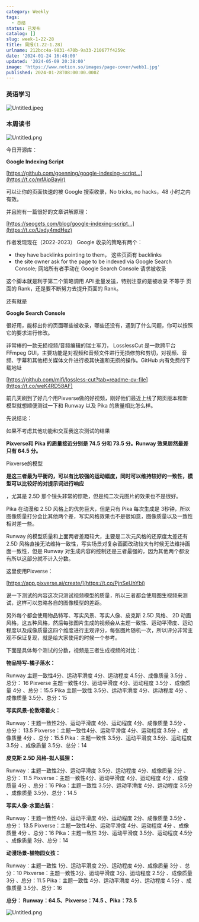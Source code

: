 ```yaml
---
category: Weekly
tags:
  - 总结
status: 已发布
catalog: []
slug: week-1-22-28
title: 周报(1.22-1.28)
urlname: 212bcc4a-9831-470b-9a33-210677f4259c
date: '2024-01-24 16:48:00'
updated: '2024-05-09 20:38:00'
image: 'https://www.notion.so/images/page-cover/webb1.jpg'
published: 2024-01-28T08:00:00.000Z
---
```


### 英语学习


![Untitled.jpeg](https://prod-files-secure.s3.us-west-2.amazonaws.com/5d24fe63-e567-4804-86f9-9fdc62e13082/13f89310-e18e-4344-b5f8-95c58ff07f1e/Untitled.jpeg?X-Amz-Algorithm=AWS4-HMAC-SHA256&X-Amz-Content-Sha256=UNSIGNED-PAYLOAD&X-Amz-Credential=ASIAZI2LB466SYJII4L5%2F20250224%2Fus-west-2%2Fs3%2Faws4_request&X-Amz-Date=20250224T213326Z&X-Amz-Expires=3600&X-Amz-Security-Token=IQoJb3JpZ2luX2VjEP7%2F%2F%2F%2F%2F%2F%2F%2F%2F%2FwEaCXVzLXdlc3QtMiJGMEQCIBrdlf5Pl%2F7RLc3gdwPiLZzQ4E8yCLD5ciQAKlQKlQfpAiADxvRpeR06uHFM%2F4NKY1StRWXvCTfog37Fks5a8CRTkSr%2FAwg3EAAaDDYzNzQyMzE4MzgwNSIM6nCunzuKq9XPCrCTKtwD1e47mkX%2F3FD62rVg9Ot5bxpzv2rojRhaSWGa8U5joWPjTcwG543lr0FXMenc3fDPPNrFEpciHzjBlWzn4kwVMHMeAgTWrrxJjIw91QofTc1N83gPOjQ%2Fcs6xl3IP2NIFLXPQ6KLtYanzWP7rDbdt2MrZrhCAbp%2Fdwy%2B74tpI%2FP2AIE3x%2FLGBv4KahBC%2FFktoO23nhvaZ3aGltq6%2BtA1aomWt5Il6Hsc0eLGXBvobcKOZgwP0QRLChH7DTTxxUzIsELleNdykqhxhcn7bGFX3RAuj8M1FB8jZpYsHNFtxnLQ06CP9tYMfA7bGXzkojM91iXOcl0pPuEGrl%2FeetMj5Qp6mOo8W3iwbluV0TOaxosHt%2B%2BKClzv2PKQd%2BFT1GWQkonSJx%2BPdNdEojyfoxCZanEu%2BDsExXdkiJ5BEifJ48EO5p9L4Ifhx6rFEDFQHiFQj3xwW9XARgNCPRh7eG5i%2FuuEY%2F5MFLT4rCjePd0oxe%2BceXIHiTvaz7ObcUNcEG4xroBYQftHx7syXqqUQSCEM4u0fDirDJT5c2j6FsFcORl1zGo3lgrpCEeTq3kEj0UWwj9cMVThPn7nZ2JsbXPde0f%2B4aR%2BwWIYR2Fl7dfL3zuGxtwA6ODLvKKRVkZwwpcbzvQY6pgHJ1dxlBiIpTWyEw9b37Vs9rUUIQUpc1OngiZizNGFhZTraCBuFBrmTTRaqhudDHygF%2FFMmqFs8Cw%2FcWeXS18OUmSKd8QjWI16BMDtSwiXcvu1LdsTeinCna5c%2F1FbuTnun5nHJGx0tnNj42jwOwGC6siF%2B82cEukKuzU1UorVkkMZfHVD5Oca0R68JPfD%2BhfHUJiN5piQ9NCmCmSJcDRkyZCeuse5S&X-Amz-Signature=f032ab142b15d197ebcde29c5900253100696ce71e6daac9d98ffa7e6148d9cc&X-Amz-SignedHeaders=host&x-id=GetObject)


### 本周读书


![Untitled.png](https://prod-files-secure.s3.us-west-2.amazonaws.com/5d24fe63-e567-4804-86f9-9fdc62e13082/4230a01f-03e6-45a7-9f78-5892b7e77e85/Untitled.png?X-Amz-Algorithm=AWS4-HMAC-SHA256&X-Amz-Content-Sha256=UNSIGNED-PAYLOAD&X-Amz-Credential=ASIAZI2LB466SYJII4L5%2F20250224%2Fus-west-2%2Fs3%2Faws4_request&X-Amz-Date=20250224T213326Z&X-Amz-Expires=3600&X-Amz-Security-Token=IQoJb3JpZ2luX2VjEP7%2F%2F%2F%2F%2F%2F%2F%2F%2F%2FwEaCXVzLXdlc3QtMiJGMEQCIBrdlf5Pl%2F7RLc3gdwPiLZzQ4E8yCLD5ciQAKlQKlQfpAiADxvRpeR06uHFM%2F4NKY1StRWXvCTfog37Fks5a8CRTkSr%2FAwg3EAAaDDYzNzQyMzE4MzgwNSIM6nCunzuKq9XPCrCTKtwD1e47mkX%2F3FD62rVg9Ot5bxpzv2rojRhaSWGa8U5joWPjTcwG543lr0FXMenc3fDPPNrFEpciHzjBlWzn4kwVMHMeAgTWrrxJjIw91QofTc1N83gPOjQ%2Fcs6xl3IP2NIFLXPQ6KLtYanzWP7rDbdt2MrZrhCAbp%2Fdwy%2B74tpI%2FP2AIE3x%2FLGBv4KahBC%2FFktoO23nhvaZ3aGltq6%2BtA1aomWt5Il6Hsc0eLGXBvobcKOZgwP0QRLChH7DTTxxUzIsELleNdykqhxhcn7bGFX3RAuj8M1FB8jZpYsHNFtxnLQ06CP9tYMfA7bGXzkojM91iXOcl0pPuEGrl%2FeetMj5Qp6mOo8W3iwbluV0TOaxosHt%2B%2BKClzv2PKQd%2BFT1GWQkonSJx%2BPdNdEojyfoxCZanEu%2BDsExXdkiJ5BEifJ48EO5p9L4Ifhx6rFEDFQHiFQj3xwW9XARgNCPRh7eG5i%2FuuEY%2F5MFLT4rCjePd0oxe%2BceXIHiTvaz7ObcUNcEG4xroBYQftHx7syXqqUQSCEM4u0fDirDJT5c2j6FsFcORl1zGo3lgrpCEeTq3kEj0UWwj9cMVThPn7nZ2JsbXPde0f%2B4aR%2BwWIYR2Fl7dfL3zuGxtwA6ODLvKKRVkZwwpcbzvQY6pgHJ1dxlBiIpTWyEw9b37Vs9rUUIQUpc1OngiZizNGFhZTraCBuFBrmTTRaqhudDHygF%2FFMmqFs8Cw%2FcWeXS18OUmSKd8QjWI16BMDtSwiXcvu1LdsTeinCna5c%2F1FbuTnun5nHJGx0tnNj42jwOwGC6siF%2B82cEukKuzU1UorVkkMZfHVD5Oca0R68JPfD%2BhfHUJiN5piQ9NCmCmSJcDRkyZCeuse5S&X-Amz-Signature=e2be54ec9266be4eaa079db28a326720400a286b571354ad44bd300c21797188&X-Amz-SignedHeaders=host&x-id=GetObject)


今日开源库：


**Google Indexing Script**


[https://github.com/goenning/google-indexing-script…](https://t.co/mfAipBayir)


可以让你的页面快速的被 Google 搜索收录，No tricks, no hacks，48 小时之内有效。

并且附有一篇很好的文章讲解原理：


[https://seogets.com/blog/google-indexing-script…](https://t.co/Uxdy4mdHez)


作者发现现在（2022-2023） Google 收录的策略有两个：

- they have backlinks pointing to them， 这些页面有 backlinks
- the site owner ask for the page to be indexed via Google Search Console; 网站所有者手动在 Google Search Console 请求被收录

这个脚本就是利于第二个策略调用 API 批量发送，特别注意的是被收录 不等于 页面的 Rank，还是要不断努力去提升页面的 Rank。

还有就是


**Google Search Console**


很好用，能标出你的页面哪些被收录，哪些还没有，遇到了什么问题，你可以按照它的要求进行修改。


非常棒的一款无损视频/音频编辑的瑞士军刀， LosslessCut 是一款跨平台 FFmpeg GUI，主要功能是对视频和音频文件进行无损修剪和剪切，对视频、音频、字幕和其他相关媒体文件进行极其快速和无损的操作。GitHub 内有免费的下载地址


[https://github.com/mifi/lossless-cut?tab=readme-ov-file](https://t.co/weK4RD58AF)


前几天刷到了好几个用Pixverse做的好视频，刚好他们最近上线了网页版本和新模型就想顺便测试一下和 Runway 以及 Pika 的质量相比怎么样。

先说结论：

如果不考虑其他功能和交互我这次测试的结果


**Pixverse和 Pika 的质量接近分别是 74.5 分和 73.5 分。Runway 效果居然最差只有 64.5 分。**


Pixverse的模型


**是这三者最为平衡的，可以有比较强的运动幅度，同时可以维持较好的一致性，模型可以比较好的对提示词进行响应**


，尤其是 2.5D 那个镜头非常的惊艳，但是纯二次元图片的效果也不是很好。

Pika 在动漫和 2.5D 风格上的优势巨大，但是只有 Pika 每次生成是 3秒钟，所以图像质量打分会比其他两个差，写实风格效果也不是很如意，图像质量以及一致性相对差一些。

Runway 的模型质量和上面两者差距较大，主要是二次元风格的还原度太差还有 2.5D 风格直接无法维持一致性，写实场景对复杂画面改动较大有时候无法维持画面一致性，但是 Runway 对生成内容的控制还是三者最强的，因为其他两个都没有所以这部分就不计入分数。

这里使用Pixverse：


[https://app.pixverse.ai/create/](https://t.co/PjnSeUhYbi)


说一下测试的内容这次只测试视频模型的质量，所以三者都会使用图生视频来测试，这样可以忽略各自的图像模型的差距。

另外每个都会使用物品特写、写实风景、写实人像、皮克斯 2.5D 风格、 2D 动画风格，这五种风格，然后每张图片生成的视频会从主题一致性、运动平滑度、运动程度以及成像质量这四个维度进行主观评分，每张图片随机一次，所以评分非常主观不保证复现，就是给大家使用的时候一个参考。

下面是具体每个测试的分数，视频是三者生成视频的对比：


**物品特写-橘子落水：**


Runway   主题一致性4分、运动平滑度 4分、运动程度 4.5分、成像质量 3.5分 、总分： 16
Pixverse 主题一致性4分、运动平滑度 4分、运动程度 3.5分 、成像质量 4分 、总分：15.5
Pika 主题一致性 3.5分、运动平滑度 4分、运动程度 4分 、成像质量 3.5分、总分：15


**写实风景-伦敦塔着火：**


Runway：主题一致性2分、运动平滑度 4分、运动程度 4分、成像质量 3.5分 、总分： 13.5
Pixverse：主题一致性4分、运动平滑度 4分、运动程度 3.5分 、成像质量 4分 、总分：15.5
Pika：主题一致性 3.5分、运动平滑度 3.5分、运动程度 3.5分 、成像质量 3.5分、总分：14


**皮克斯 2.5D 风格-拟人狐狸：**


Runway：主题一致性2分、运动平滑度 3.5分、运动程度 4分、成像质量 2分 、总分： 11.5
Pixverse：主题一致性4分、运动平滑度 4分、运动程度 4分 、成像质量 4分 、总分：16
Pika：主题一致性 3.5分、运动平滑度 4分、运动程度 3.5分 、成像质量 3.5分、总分：14.5


**写实人像-水面古装：**


Runway：主题一致性4分、运动平滑度 4分、运动程度 2分、成像质量 3.5分 、总分： 13.5
Pixverse：主题一致性4分、运动平滑度 4分、运动程度 4分 、成像质量 4分 、总分：16
Pika：主题一致性 3分、运动平滑度 3.5分、运动程度 4.5分 、成像质量 3分、总分：14


**动漫场景-植物园女孩：**


Runway：主题一致性 1分、运动平滑度 2分、运动程度 4分、成像质量 3分 、总分：10
Pixverse：主题一致性3分、运动平滑度 3分、运动程度 2.5分 、成像质量 3分 、总分：11.5
Pika：主题一致性 4分、运动平滑度 4分、运动程度 4.5分 、成像质量 3.5分、总分：16


**总分： Runway：64.5、Pixverse：74.5 、Pika：73.5**


![Untitled.png](https://prod-files-secure.s3.us-west-2.amazonaws.com/5d24fe63-e567-4804-86f9-9fdc62e13082/8e04e5ad-2b05-4144-8058-53bf010acfd3/Untitled.png?X-Amz-Algorithm=AWS4-HMAC-SHA256&X-Amz-Content-Sha256=UNSIGNED-PAYLOAD&X-Amz-Credential=ASIAZI2LB466SYJII4L5%2F20250224%2Fus-west-2%2Fs3%2Faws4_request&X-Amz-Date=20250224T213326Z&X-Amz-Expires=3600&X-Amz-Security-Token=IQoJb3JpZ2luX2VjEP7%2F%2F%2F%2F%2F%2F%2F%2F%2F%2FwEaCXVzLXdlc3QtMiJGMEQCIBrdlf5Pl%2F7RLc3gdwPiLZzQ4E8yCLD5ciQAKlQKlQfpAiADxvRpeR06uHFM%2F4NKY1StRWXvCTfog37Fks5a8CRTkSr%2FAwg3EAAaDDYzNzQyMzE4MzgwNSIM6nCunzuKq9XPCrCTKtwD1e47mkX%2F3FD62rVg9Ot5bxpzv2rojRhaSWGa8U5joWPjTcwG543lr0FXMenc3fDPPNrFEpciHzjBlWzn4kwVMHMeAgTWrrxJjIw91QofTc1N83gPOjQ%2Fcs6xl3IP2NIFLXPQ6KLtYanzWP7rDbdt2MrZrhCAbp%2Fdwy%2B74tpI%2FP2AIE3x%2FLGBv4KahBC%2FFktoO23nhvaZ3aGltq6%2BtA1aomWt5Il6Hsc0eLGXBvobcKOZgwP0QRLChH7DTTxxUzIsELleNdykqhxhcn7bGFX3RAuj8M1FB8jZpYsHNFtxnLQ06CP9tYMfA7bGXzkojM91iXOcl0pPuEGrl%2FeetMj5Qp6mOo8W3iwbluV0TOaxosHt%2B%2BKClzv2PKQd%2BFT1GWQkonSJx%2BPdNdEojyfoxCZanEu%2BDsExXdkiJ5BEifJ48EO5p9L4Ifhx6rFEDFQHiFQj3xwW9XARgNCPRh7eG5i%2FuuEY%2F5MFLT4rCjePd0oxe%2BceXIHiTvaz7ObcUNcEG4xroBYQftHx7syXqqUQSCEM4u0fDirDJT5c2j6FsFcORl1zGo3lgrpCEeTq3kEj0UWwj9cMVThPn7nZ2JsbXPde0f%2B4aR%2BwWIYR2Fl7dfL3zuGxtwA6ODLvKKRVkZwwpcbzvQY6pgHJ1dxlBiIpTWyEw9b37Vs9rUUIQUpc1OngiZizNGFhZTraCBuFBrmTTRaqhudDHygF%2FFMmqFs8Cw%2FcWeXS18OUmSKd8QjWI16BMDtSwiXcvu1LdsTeinCna5c%2F1FbuTnun5nHJGx0tnNj42jwOwGC6siF%2B82cEukKuzU1UorVkkMZfHVD5Oca0R68JPfD%2BhfHUJiN5piQ9NCmCmSJcDRkyZCeuse5S&X-Amz-Signature=f2f49726454b3d1984f17aa522aca3cc27352e2e4cff7dc109c04d92de3abef0&X-Amz-SignedHeaders=host&x-id=GetObject)


